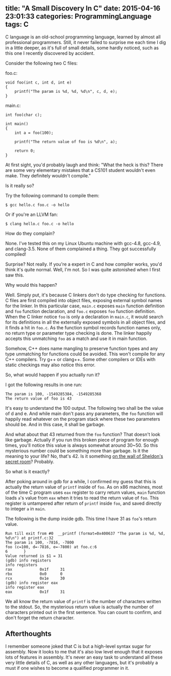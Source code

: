 title: "A Small Discovery In C"
date: 2015-04-16 23:01:33
categories: ProgrammingLanguage
tags: C
---

C language is an old-school programming language, learned by almost all professional programmers. Still, it never failed to surprise me each time I dig in a little deeper, as it's full of small details, some hardly noticed, such as this one I recently discovered by accident.

<!--more-->

Consider the following two C files:


foo.c:

```
void foo(int c, int d, int e)
{
    printf("The param is %d, %d, %d\n", c, d, e);
}
```


main.c:

```
int foo(char c);

int main()
{
    int a = foo(100);

    printf("The return value of foo is %d\n", a);

    return 0;
}
```

At first sight, you'd probably laugh and think: "What the heck is this? There are some very elementary mistakes that a CS101 student wouldn't even make. They definitely wouldn't compile."

Is it really so?

Try the following command to compile them:

```
$ gcc hello.c foo.c -o hello
```

Or if you're an LLVM fan:

```
$ clang hello.c foo.c -o hello
```

How do they complain?

None. I've tested this on my Linux Ubuntu machine with gcc-4.8, gcc-4.9, and clang-3.5. None of them complained a thing. They got successfully compiled!

Surprise? Not really. If you're a expert in C and how compiler works, you'd think it's quite normal. Well, I'm not. So I was quite astonished when I first saw this.

Why would this happen? 

Well. Simply put, it's because C linkers don't do type checking for functions. C files are first compiled into object files, exposing external symbol names for the linker. In this particular case, <code>main.c</code> exposes <code>main</code> function definition and <code>foo</code> function declaration, and <code>foo.c</code> exposes <code>foo</code> function definition. When the C linker notice <code>foo</code> is only a declaration in <code>main.c</code>, it would search for its definitions in all the externally exposed symbols in all object files, and it finds a hit in <code>foo.c</code>. As the function symbol records function names only, no return type or parameter type checking is done. The linker happily accepts this unmatching <code>foo</code> as a match and use it in main function.

Somehow, C++ does name mangling to preserve function types and any type unmatching for functions could be avoided. This won't compile for any C++ compilers. Try g++ or clang++. Some other compilers or IDEs with static checkings may also notice this error.

So, what would happen if you actually run it?

I got the following results in one run:

```
The param is 100, -1549285384, -1549285368
The return value of foo is 43
```

It's easy to understand the 100 output. The following two shall be the value of d and e. And while main don't pass any parameters, the <code>foo</code> function will happily read whatever on the program stack where these two parameters should be. And in this case, it shall be garbage.

And what about that 43 returned from the <code>foo</code> function? That doesn't look like garbage. Actually if you run this broken piece of program for enough times, you'll notice this value is always somewhat around 30~50. So this mysterious number could be something more than garbage. Is it the meaning to your life? No, that's 42. Is it something [on the wall of Sheldon's secret room](http://bigbangtheory.wikia.com/wiki/The_43_Peculiarity)? Probably.

So what is it exactly?

After poking around in gdb for a while, I confirmed my guess that this is actually the return value of <code>printf</code> inside of <code>foo</code>. As on x86 machines, most of the time C program uses <code>eax</code> register to carry return values, <code>main</code> function loads <code>a</code>'s value from <code>eax</code> when it tries to read the return value of <code>foo</code>. This register is untampered after return of <code>printf</code> inside <code>foo</code>, and saved directly to integer <code>a</code> in <code>main</code>.

The following is the dump inside gdb. This time I have 31 as <code>foo</code>'s return value.

```
Run till exit from #0  __printf (format=0x400637 "The param is %d, %d, %d\n") at printf.c:32
The param is 100, -7816, -7800
foo (c=100, d=-7816, e=-7800) at foo.c:6
6       }
Value returned is $1 = 31
(gdb) info registers
info registers
rax            0x1f     31
rbx            0x0      0
rcx            0x1e     30
(gdb) info register eax
info register eax
eax            0x1f     31
```

We all know the return value of <code>printf</code> is the number of characters written to the stdout. So, the mysterious return value is actually the number of characters printed out in the first sentence. You can count to confirm, and don't forget the return character.

## Afterthoughts

I remember someone joked that C is but a high-level syntax sugar for assembly. Now it looks to me that it's also low level enough that it exposes lots of features in assembly. It's never an easy task to understand all these very little details of C, as well as any other languages, but it's probably a must if one wishes to become a qualified programmer in it.
 

